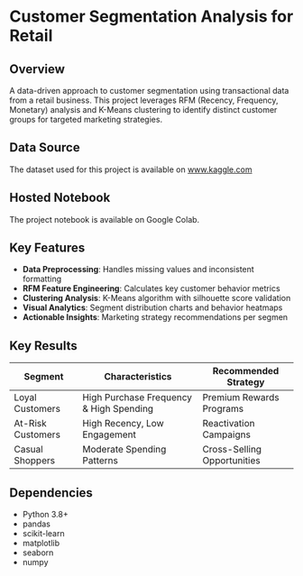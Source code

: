 # Customer Segmentation Analysis for Retail
## Overview
A data-driven approach to customer segmentation using transactional data from a retail business. This project leverages RFM (Recency, Frequency, Monetary) analysis and K-Means clustering to identify distinct customer groups for targeted marketing strategies.

## Data Source
The dataset used for this project is available on www.kaggle.com

## Hosted Notebook
The project notebook is available on Google Colab.

## Key Features
- **Data Preprocessing**: Handles missing values and inconsistent formatting
- **RFM Feature Engineering**: Calculates key customer behavior metrics
- **Clustering Analysis**: K-Means algorithm with silhouette score validation
- **Visual Analytics**: Segment distribution charts and behavior heatmaps
- **Actionable Insights**: Marketing strategy recommendations per segmen

## Key Results

**Segment** | **Characteristics** | **Recommended Strategy**
---|---|---
Loyal Customers | High Purchase Frequency & High Spending | Premium Rewards Programs
At-Risk Customers | High Recency, Low Engagement | Reactivation Campaigns
Casual Shoppers | Moderate Spending Patterns | Cross-Selling Opportunities

## Dependencies
- Python 3.8+
- pandas
- scikit-learn
- matplotlib
- seaborn
- numpy

